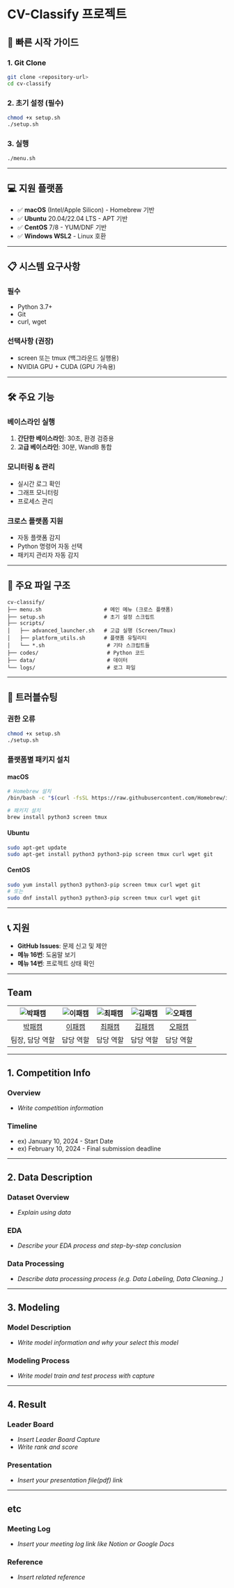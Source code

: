 # CV-Classify 프로젝트

## 🚀 빠른 시작 가이드

### 1. Git Clone
```bash
git clone <repository-url>
cd cv-classify
```

### 2. 초기 설정 (필수)
```bash
chmod +x setup.sh
./setup.sh
```

### 3. 실행
```bash
./menu.sh
```

---

## 💻 지원 플랫폼
- ✅ **macOS** (Intel/Apple Silicon) - Homebrew 기반
- ✅ **Ubuntu** 20.04/22.04 LTS - APT 기반  
- ✅ **CentOS** 7/8 - YUM/DNF 기반
- ✅ **Windows WSL2** - Linux 호환

---

## 📋 시스템 요구사항

### 필수
- Python 3.7+
- Git
- curl, wget

### 선택사항 (권장)
- screen 또는 tmux (백그라운드 실행용)
- NVIDIA GPU + CUDA (GPU 가속용)

---

## 🛠️ 주요 기능

### 베이스라인 실행
1. **간단한 베이스라인**: 30초, 환경 검증용
2. **고급 베이스라인**: 30분, WandB 통합

### 모니터링 & 관리
- 실시간 로그 확인
- 그래프 모니터링
- 프로세스 관리

### 크로스 플랫폼 지원
- 자동 플랫폼 감지
- Python 명령어 자동 선택
- 패키지 관리자 자동 감지

---

## 📁 주요 파일 구조

```
cv-classify/
├── menu.sh                    # 메인 메뉴 (크로스 플랫폼)
├── setup.sh                   # 초기 설정 스크립트
├── scripts/
│   ├── advanced_launcher.sh   # 고급 실행 (Screen/Tmux)
│   ├── platform_utils.sh      # 플랫폼 유틸리티
│   └── *.sh                    # 기타 스크립트들
├── codes/                      # Python 코드
├── data/                       # 데이터
└── logs/                       # 로그 파일
```

---

## 🔧 트러블슈팅

### 권한 오류
```bash
chmod +x setup.sh
./setup.sh
```

### 플랫폼별 패키지 설치

#### macOS
```bash
# Homebrew 설치
/bin/bash -c "$(curl -fsSL https://raw.githubusercontent.com/Homebrew/install/HEAD/install.sh)"

# 패키지 설치
brew install python3 screen tmux
```

#### Ubuntu
```bash
sudo apt-get update
sudo apt-get install python3 python3-pip screen tmux curl wget git
```

#### CentOS
```bash
sudo yum install python3 python3-pip screen tmux curl wget git
# 또는
sudo dnf install python3 python3-pip screen tmux curl wget git
```

---

## 📞 지원

- **GitHub Issues**: 문제 신고 및 제안
- **메뉴 16번**: 도움말 보기
- **메뉴 14번**: 프로젝트 상태 확인

---

## Team

| ![박패캠](https://avatars.githubusercontent.com/u/156163982?v=4) | ![이패캠](https://avatars.githubusercontent.com/u/156163982?v=4) | ![최패캠](https://avatars.githubusercontent.com/u/156163982?v=4) | ![김패캠](https://avatars.githubusercontent.com/u/156163982?v=4) | ![오패캠](https://avatars.githubusercontent.com/u/156163982?v=4) |
| :--------------------------------------------------------------: | :--------------------------------------------------------------: | :--------------------------------------------------------------: | :--------------------------------------------------------------: | :--------------------------------------------------------------: |
|            [박패캠](https://github.com/UpstageAILab)             |            [이패캠](https://github.com/UpstageAILab)             |            [최패캠](https://github.com/UpstageAILab)             |            [김패캠](https://github.com/UpstageAILab)             |            [오패캠](https://github.com/UpstageAILab)             |
|                            팀장, 담당 역할                             |                            담당 역할                             |                            담당 역할                             |                            담당 역할                             |                            담당 역할                             |

---

## 1. Competition Info

### Overview
- _Write competition information_

### Timeline
- ex) January 10, 2024 - Start Date
- ex) February 10, 2024 - Final submission deadline

---

## 2. Data Description

### Dataset Overview
- _Explain using data_

### EDA
- _Describe your EDA process and step-by-step conclusion_

### Data Processing
- _Describe data processing process (e.g. Data Labeling, Data Cleaning..)_

---

## 3. Modeling

### Model Description
- _Write model information and why your select this model_

### Modeling Process
- _Write model train and test process with capture_

---

## 4. Result

### Leader Board
- _Insert Leader Board Capture_
- _Write rank and score_

### Presentation
- _Insert your presentation file(pdf) link_

---

## etc

### Meeting Log
- _Insert your meeting log link like Notion or Google Docs_

### Reference
- _Insert related reference_
